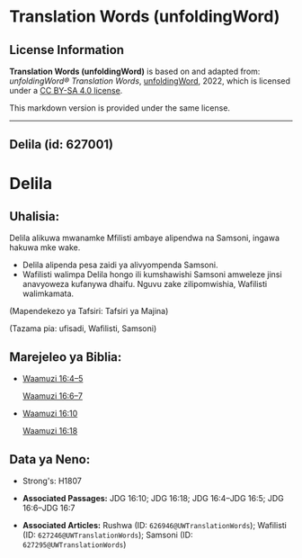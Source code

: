 # Translation Words (unfoldingWord)

## License Information

**Translation Words (unfoldingWord)** is based on and adapted from: _unfoldingWord® Translation Words_, [unfoldingWord](https://unfoldingword.org/utw), 2022, which is licensed under a [CC BY-SA 4.0 license](https://creativecommons.org/licenses/by-sa/4.0/legalcode.en).

This markdown version is provided under the same license.



--------------------------------

## Delila (id: 627001)

Delila
======

Uhalisia:
---------

Delila alikuwa mwanamke Mfilisti ambaye alipendwa na Samsoni, ingawa hakuwa mke wake.

* Delila alipenda pesa zaidi ya alivyompenda Samsoni.
* Wafilisti walimpa Delila hongo ili kumshawishi Samsoni amweleze jinsi anavyoweza kufanywa dhaifu. Nguvu zake zilipomwishia, Wafilisti walimkamata.

(Mapendekezo ya Tafsiri: Tafsiri ya Majina)

(Tazama pia: ufisadi, Wafilisti, Samsoni)

Marejeleo ya Biblia:
--------------------

* [Waamuzi 16:4–5](https://ref.ly/Judg16:4-Judg16:5)

    [Waamuzi 16:6–7](https://ref.ly/Judg16:6-Judg16:7)

* [Waamuzi 16:10](https://ref.ly/Judg16:10)

    [Waamuzi 16:18](https://ref.ly/Judg16:18)

Data ya Neno:
-------------

* Strong's: H1807

* **Associated Passages:** JDG 16:10; JDG 16:18; JDG 16:4–JDG 16:5; JDG 16:6–JDG 16:7
* **Associated Articles:** Rushwa (ID: `626946@UWTranslationWords`); Wafilisti (ID: `627246@UWTranslationWords`); Samsoni (ID: `627295@UWTranslationWords`)

